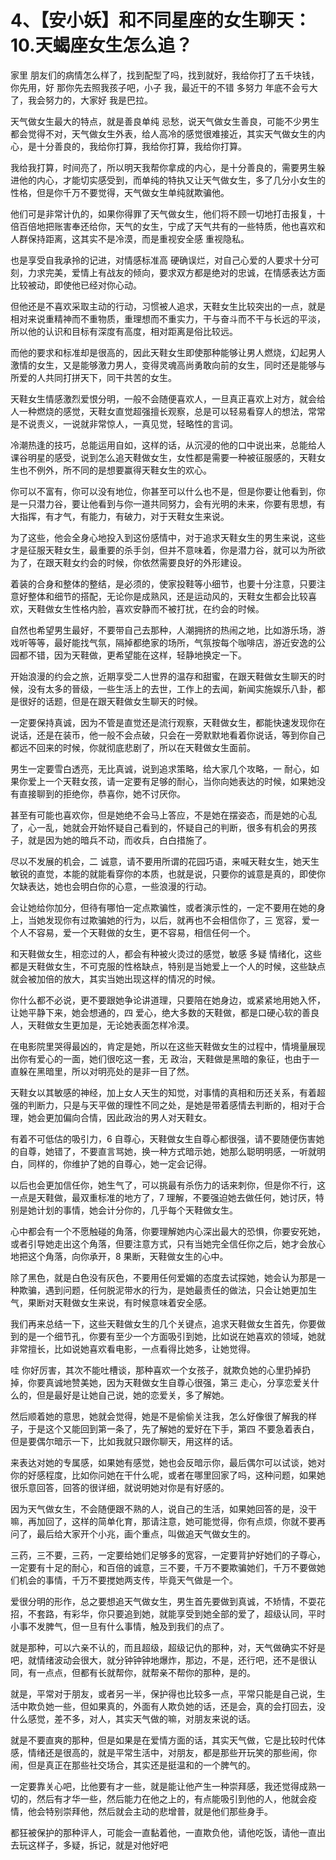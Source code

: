 # 4、【安小妖】和不同星座的女生聊天：10.天蝎座女生怎么追？

家里 朋友们的病情怎么样了，找到配型了吗，找到就好，我给你打了五千块钱，你先用，好 那你先去照我孩子吧，小子 我，最近干的不错 多努力 年底不会亏大了，我会努力的，大家好 我是巴拉。

天气做女生最大的特点，就是善良单纯 忌愁，说天气做女生善良，可能不少男生都会觉得不对，天气做女生外表，给人高冷的感觉很难接近，其实天气做女生的内心，是十分善良的，我给你打算，我给你打算，我给你打算。

我给我打算，时间亮了，所以明天我帮你拿成的内心，是十分善良的，需要男生躲进他的内心，才能切实感受到，而单纯的特执又让天气做女生，多了几分小女生的性格，但是你千万不要觉得，天气做女生单纯就欺骗他。

他们可是非常计仇的，如果你得罪了天气做女生，他们将不顾一切地打击报复，十倍百倍地把账害奉还给你，天气的女生，宁成了天气共有的一些特质，他也喜欢和人群保持距离，这其实不是冷漠，而是重视安全感 重视隐私。

也是享受自我承拎的记进，对情感标准高 硬确误烂，对自己心爱的人要求十分可刻，力求完美，爱情上有战友的倾向，要求双方都是绝对的忠诚，在情感表达方面比较被动，即使他已经对你心动。

但他还是不喜欢采取主动的行动，习惯被人追求，天鞋女生比较突出的一点，就是相对来说重精神而不重物质，重理想而不重实力，干与奋斗而不干与长远的平淡，所以他的认识和目标有深度有高度，相对距离是俗比较远。

而他的要求和标准却是很高的，因此天鞋女生即使那种能够让男人燃烧，幻起男人激情的女生，又是能够激力男人，变得灵魂高尚勇敢向前的女生，同时还是能够与所爱的人共同打拼天下，同干共苦的女生。

天鞋女生情感激烈爱恨分明，一般不会随便喜欢人，一旦真正喜欢上对方，就会给人一种燃烧的感觉，天鞋女直觉超强擅长观察，总是可以轻易看穿人的想法，常常是不说责义，一说就非常惊人，一真见觉，轻略性的言词。

冷潮热逢的技巧，总能运用自如，这样的话，从沉浸的他的口中说出来，总能给人课谷明星的感受，说到怎么追天鞋做女生，女性都是需要一种被征服感的，天鞋女生也不例外，所不同的是想要赢得天鞋女生的欢心。

你可以不富有，你可以没有地位，你甚至可以什么也不是，但是你要让他看到，你是一只潜力谷，要让他看到与你一道共同努力，会有光明的未来，你要有思想，有大指挥，有才气，有能力，有破力，对于天鞋女生来说。

为了这些，他会全身心地投入到这份感情中，对于追求天鞋女生的男生来说，这些才是征服天鞋女生，最重要的杀手剑，但并不意味着，你是潜力谷，就可以为所欲为了，在跟天鞋女约会的时候，你依然需要良好的外形建设。

着装的合身和整体的整结，是必须的，使家投鞋等小细节，也要十分注意，只要注意好整体和细节的搭配，无论你是成熟风，还是运动风的，天鞋女生都会比较喜欢，天鞋做女生性格内脸，喜欢安静而不被打扰，在约会的时候。

自然也希望男生最好，不要带自己去那种，人潮拥挤的热闹之地，比如游乐场，游戏听等等，最好能找气氛，隔掉都绝家的场所，气氛按每个咖啡店，游近安逸的公园都不错，因为天鞋做，更希望能在这样，轻静地换定一下。

开始浪漫的约会之旅，近期享受二人世界的温存和甜蜜，在跟天鞋做女生聊天的时候，没有太多的晉级，一些生活上的去世，工作上的去闻，新闻实施娱乐八卦，都是很好的话题，但是在跟天鞋做女生聊天的时候。

一定要保持真诚，因为不管是直觉还是流行观察，天鞋做女生，都能快速发现你在说话，还是在装币，他一般不会点破，只会在一旁默默地看着你说话，等到你自己都远不回来的时候，你就彻底悲剧了，所以在天鞋做女生面前。

男生一定要雪白透亮，无比真诚，说到追求策略，给大家几个攻略，一 耐心，如果你爱上一个天鞋女孩，请一定要有足够的耐心，当你向她表达的时候，如果她没有直接聊到的拒绝你，恭喜你，她不讨厌你。

甚至有可能也喜欢你，但是她绝不会马上答应，不是她在摆姿态，而是她的心乱了，心一乱，她就会开始怀疑自己看到的，怀疑自己的判断，很多有机会的男孩子，就是因为她的暗兵不动，而收兵，白白措施了。

尽以不发展的机会，二 诚意，请不要用所谓的花园巧语，来喊天鞋女生，她天生敏锐的直觉，本能的就能看穿你的本质，也就是说，只要你的诚意是真的，即使你欠缺表达，她也会明白你的心意，一些浪漫的行动。

会让她给你加分，但待有哪怕一定点欺骗性，或者演示性的，一定不要用在她的身上，当她发现你有过欺骗她的行为，以后，就再也不会相信你了，三 宽容，爱一个人不容易，爱一个天鞋做的女生，更不容易，相信任何一个。

和天鞋做女生，相恋过的人，都会有种被火烫过的感觉，敏感 多疑 情绪化，这些都是天鞋做女生，不可克服的性格缺点，特别是当她爱上一个人的时候，这些缺点就会被加倍的放大，其实当她出现这样的情况的时候。

你什么都不必说，更不要跟她争论讲道理，只要陪在她身边，或紧紧地用她入怀，让她平静下来，她会想通的，四 爱心，绝大多数的天鞋做，都是口硬心软的善良人，天鞋做女生更加是，无论她表面怎样冷漠。

在电影院里哭得最凶的，肯定是她，所以在这些天鞋做女生的过程中，情境量展现出你有爱心的一面，她们很吃这一套，无 政治，天鞋做是黑暗的象征，也由于一直躲在黑暗里，所以对明亮处的是非一目了然。

天鞋女以其敏感的神经，加上女人天生的知觉，对事情的真相和历还关系，有着超强的判断力，只是与天平做的理性不同之处，是她是带着感情去判断的，相对于合理，她会更加偏向合情，因此政治的男人对天鞋女。

有着不可低估的吸引力，6 自尊心，天鞋做女生自尊心都很强，请不要随便伤害她的自尊，她错了，不要直言骂她，换一种方式暗示她，她那么聪明明感，一听就明白，同样的，你维护了她的自尊心，她一定会记得。

以后也会更加信任你，她生气了，可以挑最有杀伤力的话来刺你，但是你不行，这一点是天鞋做，最双重标准的地方了，7 理解，不要强迫她去做任何，她讨厌，特别是她计划的事情，她会计分你的，几乎每个天鞋做女生。

心中都会有一个不愿触碰的角落，你要理解她内心深出最大的恐惧，你要安死她，或者引导她走出这个角落，但要注意方式，只有当她完全信任你之后，她才会放心地把这个角落，向你承开，8 果断，天鞋做女生的心中。

除了黑色，就是白色没有灰色，不要用任何爱媚的态度去试探她，她会认为那是一种欺骗，遇到问题，任何脱泥带水的行为，是她最责任的做法，只会让她更加生气，果断对天鞋做女生来说，有时候意味着安全感。

我们再来总结一下，这些天鞋做女生的几个关键点，追求天鞋做女生首先，你要做到的是一个细节孔，你要有至少一个方面吸引到她，比如说在她喜欢的领域，她就非常擅长，比如说她喜欢看电影，一点看得比她多，让她觉得。

哇 你好厉害，其次不能吐槽谈，那种喜欢一个女孩子，就欺负她的心里扔掉扔掉，你要真诚地赞美她，因为天鞋做女生自尊心很强，第三 走心，分享恋爱关什么的，但是最好是让她自己说，她的恋爱关，多了解她。

然后顺着她的意思，她就会觉得，她是不是偷偷关注我，怎么好像很了解我的样子，于是这个又能回到第一条了，先了解她的爱好在下手，第四 不要急着表白，但是要偶尔暗示一下，比如我就只跟你聊天，用这样的话。

来表达对她的专属感，如果她有感觉，她也会反暗示你，最后偶尔可以试谈，她对你的好感程度，比如你问她在干什么呢，或者在哪里回家了吗，这种问题，如果她很乐意回答，回答的很详细，就说明她对你是有好感的。

因为天气做女生，不会随便跟不熟的人，说自己的生活，如果她回答的是，没干嘛，再加回了，这样的简单化育，那请注意，她可能觉得，你有点烦，你就不要再问了，最后给大家开个小兆，画个重点，叫做追天气做女生的。

三药，三不要，三药，一定要给她们足够多的宽容，一定要背护好她们的子尊心，一定要有十足的耐心，和百倍的诚意，三不要，千万不要欺骗她们，千万不要做她们机会的事情，千万不要搅她两支传，毕竟天气做是一个。

爱很分明的形作，总之要想追天气做女生，男生首先要做到真诚，不矫情，不耍花招，不套路，有彩华，你只要追到她，就能享受到她全部的爱了，超级认同，平时小事不发脾气，但一旦有什么事情，触及到我们的点了。

就是那种，可以六亲不认的，而且超级，超级记仇的那种，对，天气做确实不好是吧，就情绪波动会很大，就分钟钟钟地爆炸，那边，不是，还行吧，还不是很认同，有一点点，但都有长就帮你，就帮亲不帮你的那种，是的。

就是，平常对于朋友，或者另一半，保护得也比较多一点，平常只能是自己说，生活中欺负她一些，但如果真的，外面有人欺负她的话，还是会，真的会打回去，没什么感觉，差不多，对人，其实天气做的嘛，对朋友来说的话。

就是不要直爽的那种，但是如果是在爱情方面的话，其实天气做，它是比较时代体感，情绪还是很高的，就是平常生活中，对朋友，都是那些开玩笑的那些闹，你闹，但是真正在那些社交场合，其实还是挺温和的一个脾气的。

一定要靠关心吧，比他要有才一些，就是能让他产生一种崇拜感，我还觉得成熟一切的，然后有才华一些，然后能力在他之上的，有点能吸引到他的人，他就会疫情，他会特别崇拜他，然后就会主动的悲增普，就是他们那些身手。

都狂被保护的那种评人，可能会一直黏着他，一直欺负他，请他吃饭，请他一直出去玩这样子，多疑，拆记，就是对他好吧